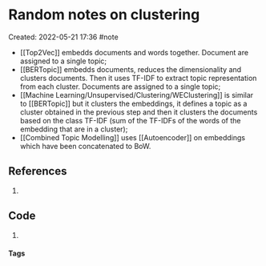 # Random notes on clustering
Created: 2022-05-21 17:36
#note

- [[Top2Vec]] embedds documents and words together. Document are assigned to a single topic;
- [[BERTopic]] embedds documents, reduces the dimensionality and clusters documents. Then it uses TF-IDF to extract topic representation from each cluster. Documents are assigned to a single topic;
- [[Machine Learning/Unsupervised/Clustering/WEClustering]] is similar to [[BERTopic]] but it clusters the embeddings, it defines a topic as a cluster obtained in the previous step and then it clusters the documents based on the class TF-IDF (sum of the TF-IDFs of the words of the embedding that are in a cluster);
- [[Combined Topic Modelling]] uses [[Autoencoder]] on embeddings which have been concatenated to BoW.

## References
1. 

## Code
1. 

#### Tags